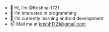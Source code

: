 - 👋 Hi, I’m @Krishna-1721
- 👀 I’m interested in programming
- 🌱 I’m currently learning android development
- 📫 Mail me at krishh1721@gmail.com

<!---
Krishna-1721/Krishna-1721 is a ✨ special ✨ repository because its `README.md` (this file) appears on your GitHub profile.
You can click the Preview link to take a look at your changes.
--->
